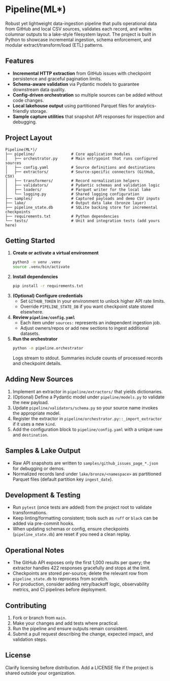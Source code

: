 # Pipeline(ML*)

Robust yet lightweight data-ingestion pipeline that pulls operational data from GitHub and local CSV sources, validates each record, and writes columnar outputs to a lake-style filesystem layout. The project is built in Python to showcase incremental ingestion, schema enforcement, and modular extract/transform/load (ETL) patterns.

## Features
- **Incremental HTTP extraction** from GitHub issues with checkpoint persistence and graceful pagination limits.
- **Schema-aware validation** via Pydantic models to guarantee downstream data quality.
- **Config-driven orchestration** so multiple sources can be added without code changes.
- **Local lakehouse output** using partitioned Parquet files for analytics-friendly storage.
- **Sample capture utilities** that snapshot API responses for inspection and debugging.

## Project Layout
```
Pipeline(ML*)/
├── pipeline/                # Core application modules
│   ├── orchestrator.py      # Main entrypoint that runs configured sources
│   ├── config.yaml          # Source definitions and destinations
│   ├── extractors/          # Source-specific connectors (GitHub, CSV)
│   ├── transformers/        # Record normalization helpers
│   ├── validators/          # Pydantic schemas and validation logic
│   ├── loaders/             # Parquet writer for the local lake
│   └── logging.py           # Shared logging configuration
├── samples/                 # Captured payloads and demo CSV inputs
├── lake/                    # Output data lake (bronze layer)
├── pipeline_state.db        # SQLite backing store for incremental checkpoints
├── requirements.txt         # Python dependencies
└── tests/                   # Unit and integration tests (add yours here)
```

## Getting Started
1. **Create or activate a virtual environment**
   ```bash
   python3 -m venv .venv
   source .venv/bin/activate
   ```
2. **Install dependencies**
   ```bash
   pip install -r requirements.txt
   ```
3. **(Optional) Configure credentials**
   - Set `GITHUB_TOKEN` in your environment to unlock higher API rate limits.
   - Override `PIPELINE_STATE_DB` if you want checkpoint state stored elsewhere.
4. **Review `pipeline/config.yaml`**
   - Each item under `sources:` represents an independent ingestion job.
   - Adjust owners/repos or add new sections to ingest additional datasets.
5. **Run the orchestrator**
   ```bash
   python -m pipeline.orchestrator
   ```
   Logs stream to stdout. Summaries include counts of processed records and checkpoint details.

## Adding New Sources
1. Implement an extractor in `pipeline/extractors/` that yields dictionaries.
2. (Optional) Define a Pydantic model under `pipeline/models.py` to validate the new payload.
3. Update `pipeline/validators/schema.py` so your source name invokes the appropriate model.
4. Register the extractor in `pipeline/orchestrator.py::_import_extractor` if it uses a new `kind`.
5. Add the configuration block to `pipeline/config.yaml` with a unique `name` and `destination`.

## Samples & Lake Output
- Raw API snapshots are written to `samples/github_issues_page_*.json` for debugging or demos.
- Normalized records land under `lake/bronze/<namespace>` as partitioned Parquet files (default partition key `ingest_date`).

## Development & Testing
- Run `pytest` (once tests are added) from the project root to validate transformations.
- Keep linting/formatting consistent; tools such as `ruff` or `black` can be added via pre-commit hooks.
- When updating schemas or config, ensure checkpoints (`pipeline_state.db`) are reset if you need a clean replay.

## Operational Notes
- The GitHub API exposes only the first 1,000 results per query; the extractor handles 422 responses gracefully and stops at the limit.
- Checkpoints are stored per-source; delete the relevant row from `pipeline_state.db` to reprocess from scratch.
- For production, consider adding retry/backoff logic, observability metrics, and CI pipelines before deployment.

## Contributing
1. Fork or branch from `main`.
2. Make your changes and add tests where practical.
3. Run the pipeline and ensure outputs remain consistent.
4. Submit a pull request describing the change, expected impact, and validation steps.

## License
Clarify licensing before distribution. Add a LICENSE file if the project is shared outside your organization.
